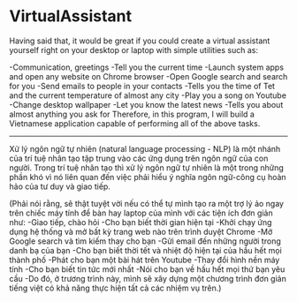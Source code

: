 # VirtualAssistant

Having said that, it would be great if you could create a virtual assistant yourself right on your desktop or laptop with simple utilities such as:

-Communication, greetings
-Tell you the current time
-Launch system apps and open any website on Chrome browser
-Open Google search and search for you
-Send emails to people in your contacts
-Tells you the time of Tet and the current temperature of almost any city
-Play you a song on Youtube
-Change desktop wallpaper
-Let you know the latest news
-Tells you about almost anything you ask for
Therefore, in this program, I will build a Vietnamese application capable of performing all of the above tasks.

-------------------------------------------------------------------------------------------------------------------------------------------------------------

Xử lý ngôn ngữ tự nhiên (natural language processing - NLP) là một nhánh của trí tuệ nhân tạo tập trung vào các ứng dụng trên ngôn ngữ của con người. Trong trí tuệ nhân tạo thì xử lý ngôn ngữ tự nhiên là một trong những phần khó  vì nó liên quan đến việc phải hiểu ý nghĩa ngôn ngữ-công cụ hoàn hảo của tư duy và giao tiếp.

(Phải nói rằng, sẽ thật tuyệt vời nếu có thể tự mình tạo ra một trợ lý ảo ngay trên chiếc máy tính để bàn hay laptop của mình với các tiện ích đơn giản như:
-Giao tiếp, chào hỏi
-Cho bạn biết thời gian hiện tại
-Khởi chạy ứng dụng hệ thống và mở bất kỳ trang web nào trên trình duyệt Chrome
-Mở Google search và tìm kiếm thay cho bạn
-Gửi email đến những người trong danh bạ của bạn
-Cho bạn biết thời tết và nhiệt độ hiện tại của hầu hết mọi thành phố
-Phát cho bạn một bài hát trên Youtube
-Thay đổi hình nền máy tính
-Cho bạn biết tin tức mới nhất
-Nói cho bạn về hấu hết mọi thứ bạn yêu cầu
-Do đó, ở trương trình này, mình sẽ xây dựng một chương trình đơn giản tiếng việt có khả năng thực hiện tất cả các nhiệm vụ trên.)
